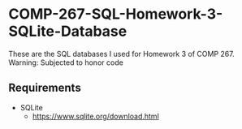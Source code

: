 # COMP-267-SQL-Homework-3-SQLite-Database
These are the SQL databases I used for Homework 3 of COMP 267. Warning: Subjected to honor code

## Requirements
* SQLite
  * https://www.sqlite.org/download.html
